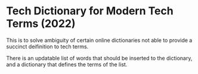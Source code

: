 # Tech Dictionary for Modern Tech Terms (2022)

This is to solve ambiguity of certain online dictionaries not able to provide a succinct deifinition to tech terms.

There is an updatable list of words that should be inserted to the dictionary, and a dictionary that defines the terms of the list.
